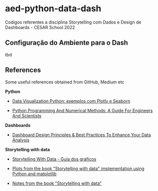 # aed-python-data-dash
Codigos referentes a disciplina Storytelling com Dados e Design de Dashboards - CESAR School 2022

## Configuração do Ambiente para o Dash

tbd

## References

Some useful references obtained from GitHub, Medium etc

**Python**

- [Data Visualization Python: exemplos com Plotly e Seaborn](https://github.com/eron93br/Data-Visualization-Python)

- [Python Programming And Numerical Methods: A Guide For Engineers And Scientists](https://pythonnumericalmethods.berkeley.edu/notebooks/Index.html)

**Dashboards**

- [Dashboard Design Principles & Best Practices To Enhance Your Data Analysis](https://www.datapine.com/blog/dashboard-design-principles-and-best-practices/)

**Storytelling with data**

- [Storytelling With Data - Guia dos graficos](https://www.storytellingwithdata.com/chart-guide)

- [Plots from the book "Storytelling with data" implementation using Python and matplotlib](https://github.com/empathy87/storytelling-with-data)

- [Notes from the book "Storytelling with data"](https://gist.github.com/AdamMescher/4934fee9e8f7dda605f551f60a03d4bd#file-01-the-importance-of-context-md)
